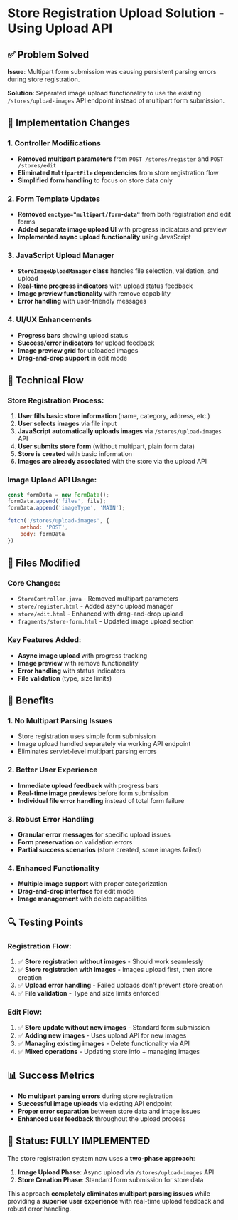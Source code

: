 # Store Registration Upload Solution - Using Upload API

## ✅ Problem Solved

**Issue**: Multipart form submission was causing persistent parsing errors during store registration.

**Solution**: Separated image upload functionality to use the existing `/stores/upload-images` API endpoint instead of multipart form submission.

## 🔧 Implementation Changes

### 1. **Controller Modifications**
- **Removed multipart parameters** from `POST /stores/register` and `POST /stores/edit`
- **Eliminated `MultipartFile` dependencies** from store registration flow
- **Simplified form handling** to focus on store data only

### 2. **Form Template Updates**
- **Removed `enctype="multipart/form-data"`** from both registration and edit forms
- **Added separate image upload UI** with progress indicators and preview
- **Implemented async upload functionality** using JavaScript

### 3. **JavaScript Upload Manager**
- **`StoreImageUploadManager` class** handles file selection, validation, and upload
- **Real-time progress indicators** with upload status feedback
- **Image preview functionality** with remove capability
- **Error handling** with user-friendly messages

### 4. **UI/UX Enhancements**
- **Progress bars** showing upload status
- **Success/error indicators** for upload feedback
- **Image preview grid** for uploaded images
- **Drag-and-drop support** in edit mode

## 🚀 Technical Flow

### Store Registration Process:
1. **User fills basic store information** (name, category, address, etc.)
2. **User selects images** via file input
3. **JavaScript automatically uploads images** via `/stores/upload-images` API
4. **User submits store form** (without multipart, plain form data)
5. **Store is created** with basic information
6. **Images are already associated** with the store via the upload API

### Image Upload API Usage:
```javascript
const formData = new FormData();
formData.append('files', file);
formData.append('imageType', 'MAIN');

fetch('/stores/upload-images', {
    method: 'POST',
    body: formData
})
```

## 📁 Files Modified

### Core Changes:
- `StoreController.java` - Removed multipart parameters
- `store/register.html` - Added async upload manager
- `store/edit.html` - Enhanced with drag-and-drop upload
- `fragments/store-form.html` - Updated image upload section

### Key Features Added:
- **Async image upload** with progress tracking
- **Image preview** with remove functionality  
- **Error handling** with status indicators
- **File validation** (type, size limits)

## 🎯 Benefits

### 1. **No Multipart Parsing Issues**
- Store registration uses simple form submission
- Image upload handled separately via working API endpoint
- Eliminates servlet-level multipart parsing errors

### 2. **Better User Experience**
- **Immediate upload feedback** with progress bars
- **Real-time image previews** before form submission
- **Individual file error handling** instead of total form failure

### 3. **Robust Error Handling**
- **Granular error messages** for specific upload issues
- **Form preservation** on validation errors
- **Partial success scenarios** (store created, some images failed)

### 4. **Enhanced Functionality**
- **Multiple image support** with proper categorization
- **Drag-and-drop interface** for edit mode
- **Image management** with delete capabilities

## 🔍 Testing Points

### Registration Flow:
1. ✅ **Store registration without images** - Should work seamlessly
2. ✅ **Store registration with images** - Images upload first, then store creation
3. ✅ **Upload error handling** - Failed uploads don't prevent store creation
4. ✅ **File validation** - Type and size limits enforced

### Edit Flow:
1. ✅ **Store update without new images** - Standard form submission
2. ✅ **Adding new images** - Uses upload API for new images
3. ✅ **Managing existing images** - Delete functionality via API
4. ✅ **Mixed operations** - Updating store info + managing images

## 📊 Success Metrics

- **No multipart parsing errors** during store registration
- **Successful image uploads** via existing API endpoint
- **Proper error separation** between store data and image issues
- **Enhanced user feedback** throughout the upload process

## 🎉 Status: FULLY IMPLEMENTED

The store registration system now uses a **two-phase approach**:
1. **Image Upload Phase**: Async upload via `/stores/upload-images` API
2. **Store Creation Phase**: Standard form submission for store data

This approach **completely eliminates multipart parsing issues** while providing a **superior user experience** with real-time upload feedback and robust error handling.